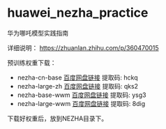 # huawei_nezha_practice
华为哪吒模型实践指南

详细说明： https://zhuanlan.zhihu.com/p/360470015

预训练权重下载：

- nezha-cn-base [百度网盘链接](https://pan.baidu.com/s/1sPC-FZJ20RtTEw9UX_4sDw) 提取码: hckq
- nezha-large-zh [百度网盘链接](https://pan.baidu.com/s/1ASg6xJeaO6dfxdeq0ozZ5w) 提取码: qks2
- nezha-base-wwm [百度网盘链接](https://pan.baidu.com/s/1itZ_wdU6JdpXx2saK_zQhw) 提取码: ysg3
- nezha-large-wwm [百度网盘链接](https://pan.baidu.com/s/1_QdimUFM9dD3q4JtAlAU3g) 提取码: 8dig

下载好权重后，放到NEZHA目录下。

